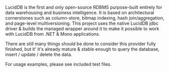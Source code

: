 LucidDB is the first and only open-source RDBMS purpose-built entirely for data warehousing and business intelligence. It is based on architectural cornerstones such as column-store, bitmap indexing, hash join/aggregation, and page-level multiversioning. This project uses the native LucidDB jdbc driver & builds the managed wrapper around it to make it possible to work with LucidDB from .NET & Mono applications.

There are still many things should be done to consider this provider fully finished, but it' it's already mature & stable enough to query the database, insert / update / delete the data.

For usage examples, please see included test files.
